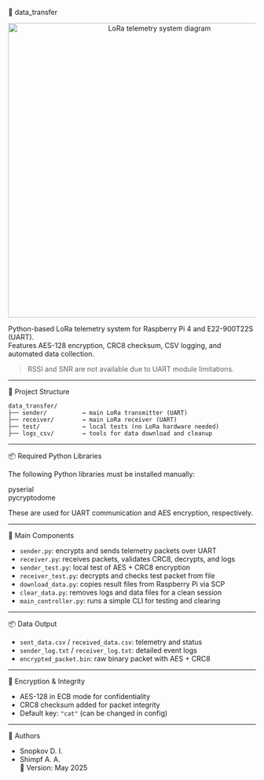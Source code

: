 📡 data_transfer

<p align="center">
  <img src="docs/img/111.png" alt="LoRa telemetry system diagram" width="600">
</p>

Python-based LoRa telemetry system for Raspberry Pi 4 and E22-900T22S (UART).  
Features AES-128 encryption, CRC8 checksum, CSV logging, and automated data collection.

> RSSI and SNR are not available due to UART module limitations.

---

📁 Project Structure

```
data_transfer/
├── sender/          → main LoRa transmitter (UART)
├── receiver/        → main LoRa receiver (UART)
├── test/            → local tests (no LoRa hardware needed)
├── logs_csv/        → tools for data download and cleanup
```

---

📦 Required Python Libraries

The following Python libraries must be installed manually:

pyserial  
pycryptodome

These are used for UART communication and AES encryption, respectively.


---

🔧 Main Components

- `sender.py`: encrypts and sends telemetry packets over UART
- `receiver.py`: receives packets, validates CRC8, decrypts, and logs
- `sender_test.py`: local test of AES + CRC8 encryption
- `receiver_test.py`: decrypts and checks test packet from file
- `download_data.py`: copies result files from Raspberry Pi via SCP
- `clear_data.py`: removes logs and data files for a clean session
- `main_controller.py`: runs a simple CLI for testing and clearing

---

📦 Data Output

- `sent_data.csv` / `received_data.csv`: telemetry and status
- `sender_log.txt` / `receiver_log.txt`: detailed event logs
- `encrypted_packet.bin`: raw binary packet with AES + CRC8

---

🔐 Encryption & Integrity

- AES-128 in ECB mode for confidentiality
- CRC8 checksum added for packet integrity
- Default key: `"cat"` (can be changed in config)

---

👥 Authors

- Snopkov D. I.  
- Shimpf A. A.  
📅 Version: May 2025


